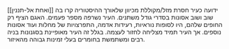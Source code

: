[[ואחת אל-תננין]] ידועה כעיר חסרת מזל/מקוללת מכיוון שלאורך ההיסטוריה קרו בה שוב ושוב אסונות בסדרי גודל משתנים.
העיר נשרפה מספר פעמים. האגם הציף רק החופים שלהם, היו לסופות נוראיות, רעידות אדמה, התפרצויות של מחלות ועוד אסונות נוספים. אך העיר תמיד מצליחה לחזור לעצמה. בגלל זה העיר מאופיינת בסגנונות בניה רבים ומשתמשת בחומרים בעלי זמינות גבוהה מהאיזור.
